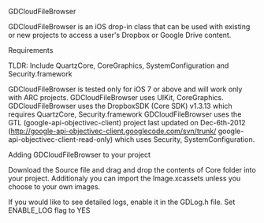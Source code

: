 GDCloudFileBrowser

GDCloudFileBrowser is an iOS drop-in class that can be used with existing or new projects to access a user's Dropbox or Google Drive content.

Requirements

TLDR: Include QuartzCore, CoreGraphics, SystemConfiguration and Security.framework

GDCloudFileBrowser is tested only for iOS 7 or above and will work only with ARC projects.
GDCloudFileBrowser uses UIKit, CoreGraphics.
GDCloudFileBrowser uses the DropboxSDK (Core SDK) v1.3.13 which requires QuartzCore, Security.framework
GDCloudFileBrowser uses the GTL (google-api-objectivec-client) project last updated on Dec-6th-2012 (http://google-api-objectivec-client.googlecode.com/svn/trunk/ google-api-objectivec-client-read-only) which uses Security, SystemConfiguration.

Adding GDCloudFileBrowser to your project

Download the Source file and drag and drop the contents of Core folder into your project.
Additionaly you can import the Image.xcassets unless you choose to your own images.

If you would like to see detailed logs, enable it in the GDLog.h file. Set ENABLE_LOG flag to YES